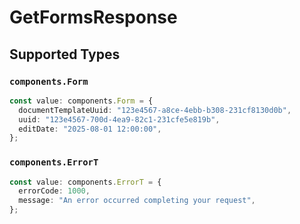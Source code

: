 # GetFormsResponse


## Supported Types

### `components.Form`

```typescript
const value: components.Form = {
  documentTemplateUuid: "123e4567-a8ce-4ebb-b308-231cf8130d0b",
  uuid: "123e4567-700d-4ea9-82c1-231cfe5e819b",
  editDate: "2025-08-01 12:00:00",
};
```

### `components.ErrorT`

```typescript
const value: components.ErrorT = {
  errorCode: 1000,
  message: "An error occurred completing your request",
};
```

